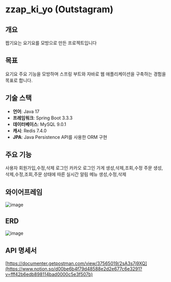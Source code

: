 # zzap_ki_yo (Outstagram)

## 개요
짭기요는 요기요를 모방으로 만든 프로젝트입니다 

## 목표
요기요 주요 기능을 모방하며 스프링 부트와 자바로 웹 애플리케이션을 구축하는 경험을 목표로 합니다.

## 기술 스택
- **언어**: Java 17
- **프레임워크**: Spring Boot 3.3.3
- **데이터베이스**: MySQL 9.0.1
- **캐시**: Redis 7.4.0
- **JPA**: Java Persistence API를 사용한 ORM 구현

## 주요 기능
사용자 회원가입,수정,삭제 로그인
카카오 로그인
가게 생성,삭제,조회,수정
주문 생성,삭제,수정,조회,주문 상태에 따른 실시간 알림
메뉴 생성,수정,삭제

## 와이어프레임
![image](https://github.com/user-attachments/assets/d11d68d9-29ae-4494-96ad-ad043af0fabb)


## ERD
![image](https://github.com/user-attachments/assets/484beaea-983b-4a61-9681-10668a892119)

## API 명세서
[https://documenter.getpostman.com/view/37565019/2sA3s7j9XQ](https://www.notion.so/d00be6b4f79d48588e2d2e677c6e3291?v=fff42b6edb898114bad0000c5e3f507b)

